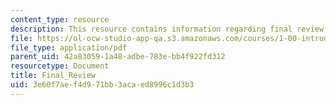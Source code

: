 ```yaml
---
content_type: resource
description: This resource contains information regarding final review.
file: https://ol-ocw-studio-app-qa.s3.amazonaws.com/courses/1-00-introduction-to-computers-and-engineering-problem-solving-spring-2012/3e60f7aef4d971bb3acaed8996c1d3b3_MIT1_00S12_Final_Review.pdf
file_type: application/pdf
parent_uid: 42a83059-1a48-adbe-783e-bb4f922fd312
resourcetype: Document
title: Final_Review
uid: 3e60f7ae-f4d9-71bb-3aca-ed8996c1d3b3
---
```

